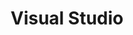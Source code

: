 ---
layout: posts_by_category
categories: visualstudio
title: Visual Studio
permalink: /category/visualstudio
---